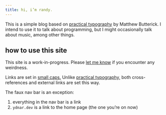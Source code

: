 ```yaml
---
title: hi, i’m randy.
---
```


This is a simple blog based on
[practical typography](https://0x0.st/Njj5)
by Matthew Butterick.
I intend to use it to talk about programming,
but I might occasionally talk about music, among other things.


## how to use this site

<div class="aside">
    This site is a work-in-progress.
    Please
    <a href="mailto:randolph.henry.work@gmail.com">let me know</a>
    if you encounter any weirdness.
</div>

Links are set in [small caps.](/)
Unlike [practical typography,](https://0x0.st/Njj5)
both cross-references and external links are set this way.

The faux nav bar is an exception:

1. everything in the nav bar is a link
2. `ydnar.dev` is a link to the home page
(the one you’re on now)
